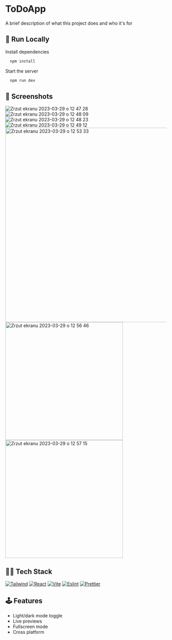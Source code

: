 
# ToDoApp

A brief description of what this project does and who it's for


## 🚀 Run Locally


Install dependencies

```bash
  npm install
```

Start the server

```bash
  npm run dev
```


## 📸 Screenshots

![Zrzut ekranu 2023-03-29 o 12 47 28](https://user-images.githubusercontent.com/57302276/228514839-fac12c5d-d035-4bd0-96b7-948c67c65dcb.png)
![Zrzut ekranu 2023-03-29 o 12 48 09](https://user-images.githubusercontent.com/57302276/228514844-2c4e9014-5fec-4e99-8af7-dc0748ae2493.png)
![Zrzut ekranu 2023-03-29 o 12 48 23](https://user-images.githubusercontent.com/57302276/228514846-21c6ab7d-5d62-49d5-be7d-e93a5e3292a1.png)
![Zrzut ekranu 2023-03-29 o 12 49 12](https://user-images.githubusercontent.com/57302276/228514847-d9ea9304-3dde-4578-bc74-fbf4f9a09cd4.png)
<img width="605" alt="Zrzut ekranu 2023-03-29 o 12 53 33" src="https://user-images.githubusercontent.com/57302276/228514848-e4e05f8b-f1fc-48fb-ad76-4f7b2f62f28d.png">
<img width="367" alt="Zrzut ekranu 2023-03-29 o 12 56 46" src="https://user-images.githubusercontent.com/57302276/228514849-9dce094c-3e8c-4584-9ae6-fdfa126cc1e9.png">
<img width="367" alt="Zrzut ekranu 2023-03-29 o 12 57 15" src="https://user-images.githubusercontent.com/57302276/228514851-45a8db83-c01e-4a78-8ea3-c5a252283742.png">


## 👨‍💻 Tech Stack

[![Tailwind](https://img.shields.io/badge/Tailwind_CSS-38B2AC?style=for-the-badge&logo=tailwind-css&logoColor=white
)](https://choosealicense.com/licenses/mit/)
[![React](https://img.shields.io/badge/React-20232A?style=for-the-badge&logo=react&logoColor=61DAFB)](https://opensource.org/licenses/)
[![Vite](https://img.shields.io/badge/Vite-B73BFE?style=for-the-badge&logo=vite&logoColor=FFD62E)](http://www.gnu.org/licenses/agpl-3.0)
[![Eslint](https://img.shields.io/badge/eslint-3A33D1?style=for-the-badge&logo=eslint&logoColor=white)](http://www.gnu.org/licenses/agpl-3.0)
[![Prettier](https://img.shields.io/badge/prettier-1A2C34?style=for-the-badge&logo=prettier&logoColor=F7BA3E)](http://www.gnu.org/licenses/agpl-3.0)


## 🕹️ Features

- Light/dark mode toggle
- Live previews
- Fullscreen mode
- Cross platform

